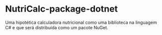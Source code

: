 # NutriCalc-package-dotnet
Uma hipotética calculadora nutricional como uma biblioteca na linguagem C# e que será distribuída como um pacote NuGet.
